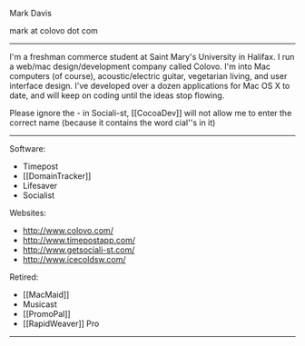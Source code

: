 


Mark Davis

mark at colovo dot com

----

I'm a freshman commerce student at Saint Mary's University in Halifax. I run a web/mac design/development company called Colovo. I'm into Mac computers (of course), acoustic/electric guitar, vegetarian living, and user interface design. I've developed over a dozen applications for Mac OS X to date, and will keep on coding until the ideas stop flowing.

Please ignore the - in Sociali-st, [[CocoaDev]] will not allow me to enter the correct name (because it contains the word cial''s in it)

----

Software:


* Timepost
* [[DomainTracker]]
* Lifesaver
* Sociali<nowiki/>st


Websites:


* http://www.colovo.com/
* http://www.timepostapp.com/
* http://www.getsociali-st.com/
* http://www.icecoldsw.com/


Retired:

* [[MacMaid]]
* Musicast
* [[PromoPal]]
* [[RapidWeaver]] Pro


----